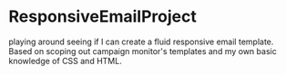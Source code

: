 ResponsiveEmailProject
======================

playing around seeing if I can create a fluid responsive email template.
Based on scoping out campaign monitor's templates and my own basic knowledge of CSS and HTML.
